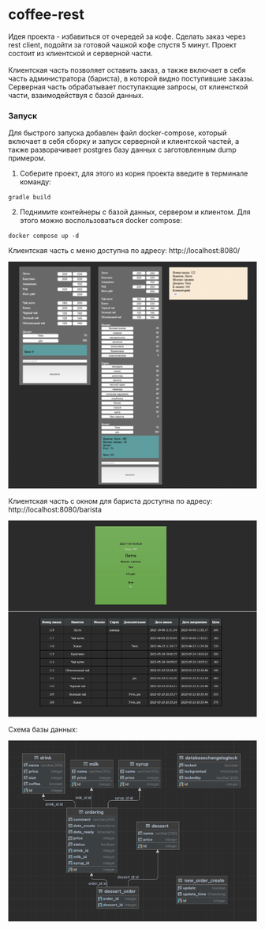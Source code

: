 # coffee-rest

Идея проекта - избавиться от очередей за кофе. Сделать заказ через rest client, подойти за готовой чашкой кофе спустя 5 минут. Проект состоит из клиентской и серверной части.
<br><br> Клиентская часть позволяет оставить заказ, а также включает в себя часть администратора (бариста), в которой видно поступившие заказы.<br>Серверная часть обрабатывает поступающие запросы, от клиенсткой части, взаимодействуя с базой данных.

### Запуск

Для быстрого запуска добавлен файл docker-compose, который включает в себя сборку и запуск серверной и клиентской частей, а также разворачивает postgres базу данных с заготовленным dump примером.
1. Соберите проект, для этого из корня проекта введите в терминале команду:
```
gradle build 
```
2. Поднимите контейнеры с базой данных, сервером и клиентом. Для этого можно воспользоваться docker compose:
```
docker compose up -d
```

Клиентская часть с меню доступна по адресу: http://localhost:8080/

![Меню](client/src/main/resources/readmeImages/menuorder.png)

Клиентская часть с окном для бариста доступна по адресу: http://localhost:8080/barista

![Панель бариста](client/src/main/resources/readmeImages/barista.png)

Схема базы данных:

![Схема базы](server/src/main/resources/readmeImage/databasediagram.png)
